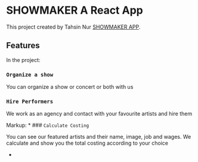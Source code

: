 # SHOWMAKER A React App

This project created by Tahsin Nur [SHOWMAKER APP](https://github.com/facebook/create-react-app).

## Features

In the project:

### `Organize a show`

You can organize a show or concert or both with us 

### `Hire Performers`

We work as an agency and contact with 
your favourite artists and hire them

Markup: * ### `Calculate Costing`

You can see our featured artists and
their name, image, job and wages. 
We calculate and show you the total costing 
according to your choice

*